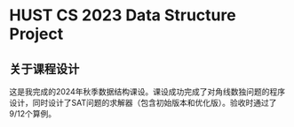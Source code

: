 # HUST CS 2023 Data Structure Project

## 关于课程设计
这是我完成的2024年秋季数据结构课设。课设成功完成了对角线数独问题的程序设计，同时设计了SAT问题的求解器（包含初始版本和优化版）。验收时通过了9/12个算例。

